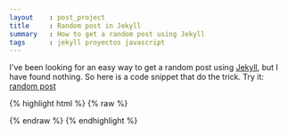 ```yaml
---
layout    : post_project
title     : Random post in Jekyll
summary   : How to get a random post using Jekyll
tags      : jekyll proyectos javascript
---
```

<script>
  var posts = [];
  {% for post in site.posts %}
    posts.push("{{ post.url }}");
  {% endfor %}    
  $(function() {
    $('#random').click(function() {
      window.location = posts[Math.floor(Math.random() * posts.length)]; 
      return false;
    });
  });
</script>

I've been looking for an easy way to get a random post using [Jekyll], but I have found nothing.
So here is a code snippet that do the trick.
Try it: <a href="javascript:void(0)" id="random">random post</a> 

{% highlight html %}
{% raw %}
<!-- navbar.html -->
<script>
   var posts = [];
   {% for post in site.posts %}
      posts.push("{{ post.url }}");
   {% endfor %}  

   $(function() {
      $('#random').click(function() {
         window.location = posts[Math.floor(Math.random() * posts.length)]; 
      });
   });
</script>

<div class="container">
   <div class="row-fluid">
      <div class="navbar">
         <div>
            <a id="random" class="random-post pull-right">
               <i class="icon-random"></i>
            </a>
         </div>
      </div>
   </div>
</div>

{% endraw %}
{% endhighlight %}


[Jekyll]: https://github.com/mojombo/jekyll 
[GitHub Pages]: http://pages.github.com/ 
